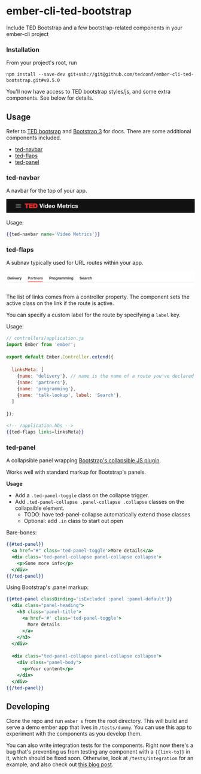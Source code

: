 ember-cli-ted-bootstrap
=======================

Include TED Bootstrap and a few bootstrap-related components in your ember-cli project

### Installation

From your project's root, run

```
npm install --save-dev git+ssh://git@github.com/tedconf/ember-cli-ted-bootstrap.git#v0.5.0
```

You'll now have access to TED bootstrap styles/js, and some extra components. See below for details.

## Usage

Refer to [TED bootsrap]() and [Bootstrap 3]() for docs. There are some additional components included.

- [ted-navbar](#ted-navbar)
- [ted-flaps](#ted-flaps)
- [ted-panel](#ted-panel)

<h3 id='ted-navbar'>ted-navbar</h3>

A navbar for the top of your app.

![ted-navbar](docs/ted-navbar.png)

Usage:

```hbs
{{ted-navbar name='Video Metrics'}}
```

<h3 id="ted-flaps">ted-flaps</h3>

A subnav typically used for URL routes within your app.

![ted-flaps](docs/ted-flaps.png)

The list of links comes from a controller property. The component sets the
active class on the link if the route is active.

You can specify a custom label for the route by specifying a `label` key.

Usage:

```js
// controllers/application.js
import Ember from 'ember';

export default Ember.Controller.extend({

  linksMeta: [
    {name: 'delivery'}, // name is the name of a route you've declared in router.js
    {name: 'partners'},
    {name: 'programming'},
    {name: 'talk-lookup', label: 'Search'},
  ]

});
```

```hbs
<!-- /application.hbs -->
{{ted-flaps links=linksMeta}}
```

<h3 id="ted-panel">ted-panel</h3>

A collapsible panel wrapping [Bootstrap's collapsible JS plugin](http://getbootstrap.com/javascript/#collapse).

Works well with standard markup for Bootstrap's panels.

**Usage**

- Add a `.ted-panel-toggle` class on the collapse trigger.
- Add `.ted-panel-collapse .panel-collapse .collapse` classes on the collapsible element.
  - TODO: have ted-panel-collapse automatically extend those classes
  - Optional: add `.in` class to start out open

Bare-bones:

```hbs
{{#ted-panel}}
  <a href="#" class='ted-panel-toggle'>More details</a>
  <div class='ted-panel-collapse panel-collapse collapse'>
    <p>Some more info</p>
  </div>
{{/ted-panel}}  
```

Using Bootstrap's .panel markup:

```hbs
{{#ted-panel classBinding='isExcluded :panel :panel-default'}}
  <div class="panel-heading">
    <h3 class='panel-title'>
      <a href='#' class='ted-panel-toggle'>
        More details
      </a>
    </h3>
  </div>

  <div class="ted-panel-collapse panel-collapse collapse">
    <div class="panel-body">
      <p>Your content</p>
    </div>
  </div>
{{/ted-panel}}
```

## Developing

Clone the repo and run `ember s` from the root directory. This will build and serve a demo ember app that lives in `/tests/dummy`. You can use this app to experiment with the components as you develop them.

You can also write integration tests for the components. Right now there's a bug that's preventing us from testing any component with a `{{link-to}}` in it, which should be fixed soon. Otherwise, look at `/tests/integration` for an example, and also check out [this blog post](http://alisdair.mcdiarmid.org/2015/06/20/ember-component-integration-tests.html).
